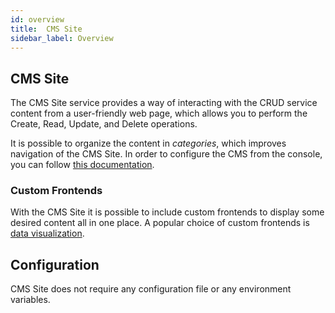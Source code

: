 ```yaml
---
id: overview
title:  CMS Site
sidebar_label: Overview
---
```

## CMS Site

The CMS Site service provides a way of interacting with the CRUD service content from a user-friendly web page, which allows you to perform the Create, Read, Update, and Delete operations.

It is possible to organize the content in *categories*, which improves navigation of the CMS Site. In order to configure the CMS from the console, you can follow [this documentation](../../business_suite/cms_configuration/config_cms).

### Custom Frontends

With the CMS Site it is possible to include custom frontends to display some desired content all in one place. A popular choice of custom frontends is [data visualization](../../business_suite/data-visualization).

## Configuration

CMS Site does not require any configuration file or any environment variables.
